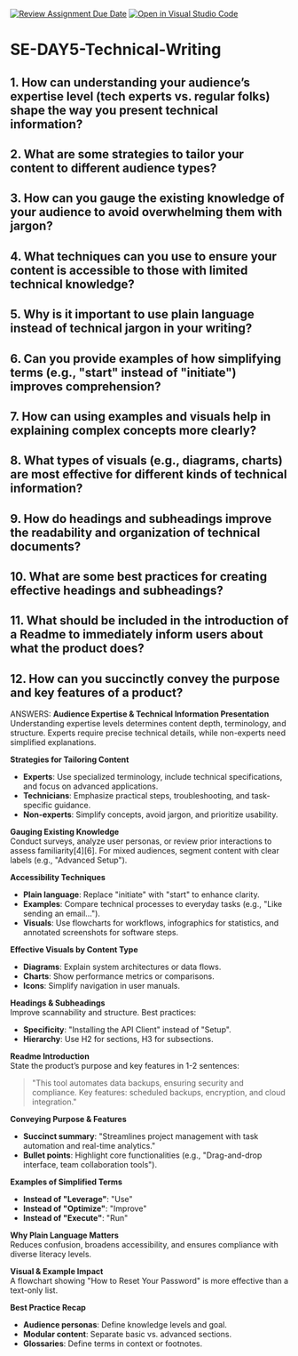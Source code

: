 [![Review Assignment Due Date](https://classroom.github.com/assets/deadline-readme-button-22041afd0340ce965d47ae6ef1cefeee28c7c493a6346c4f15d667ab976d596c.svg)](https://classroom.github.com/a/zsAR-pyY)
[![Open in Visual Studio Code](https://classroom.github.com/assets/open-in-vscode-2e0aaae1b6195c2367325f4f02e2d04e9abb55f0b24a779b69b11b9e10269abc.svg)](https://classroom.github.com/online_ide?assignment_repo_id=19159613&assignment_repo_type=AssignmentRepo)
# SE-DAY5-Technical-Writing
## 1. How can understanding your audience’s expertise level (tech experts vs. regular folks) shape the way you present technical information?
## 2. What are some strategies to tailor your content to different audience types?
## 3. How can you gauge the existing knowledge of your audience to avoid overwhelming them with jargon?
## 4. What techniques can you use to ensure your content is accessible to those with limited technical knowledge?
## 5. Why is it important to use plain language instead of technical jargon in your writing?
## 6. Can you provide examples of how simplifying terms (e.g., "start" instead of "initiate") improves comprehension?
## 7. How can using examples and visuals help in explaining complex concepts more clearly?
## 8. What types of visuals (e.g., diagrams, charts) are most effective for different kinds of technical information?
## 9. How do headings and subheadings improve the readability and organization of technical documents?
## 10. What are some best practices for creating effective headings and subheadings?
## 11. What should be included in the introduction of a Readme to immediately inform users about what the product does?
## 12. How can you succinctly convey the purpose and key features of a product?



ANSWERS:
**Audience Expertise & Technical Information Presentation**  
Understanding expertise levels determines content depth, terminology, and structure. Experts require precise technical details, while non-experts need simplified explanations.

**Strategies for Tailoring Content**  
- **Experts**: Use specialized terminology, include technical specifications, and focus on advanced applications.  
- **Technicians**: Emphasize practical steps, troubleshooting, and task-specific guidance.  
- **Non-experts**: Simplify concepts, avoid jargon, and prioritize usability.  

**Gauging Existing Knowledge**  
Conduct surveys, analyze user personas, or review prior interactions to assess familiarity[4][6]. For mixed audiences, segment content with clear labels (e.g., "Advanced Setup").

**Accessibility Techniques**  
- **Plain language**: Replace "initiate" with "start" to enhance clarity.  
- **Examples**: Compare technical processes to everyday tasks (e.g., "Like sending an email...").  
- **Visuals**: Use flowcharts for workflows, infographics for statistics, and annotated screenshots for software steps.

**Effective Visuals by Content Type**  
- **Diagrams**: Explain system architectures or data flows.  
- **Charts**: Show performance metrics or comparisons.  
- **Icons**: Simplify navigation in user manuals.

**Headings & Subheadings**  
Improve scannability and structure. Best practices:  
- **Specificity**: "Installing the API Client" instead of "Setup".  
- **Hierarchy**: Use H2 for sections, H3 for subsections.

**Readme Introduction**  
State the product’s purpose and key features in 1-2 sentences:  
> "This tool automates data backups, ensuring security and compliance. Key features: scheduled backups, encryption, and cloud integration."

**Conveying Purpose & Features**  
- **Succinct summary**: "Streamlines project management with task automation and real-time analytics."  
- **Bullet points**: Highlight core functionalities (e.g., "Drag-and-drop interface, team collaboration tools").  

**Examples of Simplified Terms**  
- **Instead of "Leverage"**: "Use"  
- **Instead of "Optimize"**: "Improve"  
- **Instead of "Execute"**: "Run"

**Why Plain Language Matters**  
Reduces confusion, broadens accessibility, and ensures compliance with diverse literacy levels.  

**Visual & Example Impact**  
A flowchart showing "How to Reset Your Password" is more effective than a text-only list.  

**Best Practice Recap**  
- **Audience personas**: Define knowledge levels and goal.  
- **Modular content**: Separate basic vs. advanced sections.  
- **Glossaries**: Define terms in context or footnotes.

